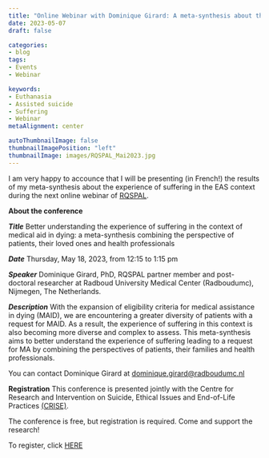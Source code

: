 ```yaml
---
title: "Online Webinar with Dominique Girard: A meta-synthesis about the meaning of suffering in the EAS context"
date: 2023-05-07
draft: false

categories:
- blog
tags: 
- Events
- Webinar

keywords:
- Euthanasia
- Assisted suicide
- Suffering
- Webinar
metaAlignment: center

autoThumbnailImage: false
thumbnailImagePosition: "left"
thumbnailImage: images/RQSPAL_Mai2023.jpg
---
```

I am very happy to accounce that I will be presenting (in French!) the results of my meta-synthesis about the experience of suffering in the EAS context during the next online webinar of [RQSPAL](https://www.recherchesoinspalliatifs.ca/en/home/).
<!--more-->

**About the conference**

***Title***  Better understanding the experience of suffering in the context of medical aid in dying: a meta-synthesis combining the perspective of patients, their loved ones and health professionals

***Date*** Thursday, May 18, 2023, from 12:15 to 1:15 pm

***Speaker*** Dominique Girard, PhD, RQSPAL partner member and post-doctoral researcher at Radboud University Medical Center (Radboudumc), Nijmegen, The Netherlands. 

***Description*** With the expansion of eligibility criteria for medical assistance in dying (MAID), we are encountering a greater diversity of patients with a request for MAID. As a result, the experience of suffering in this context is also becoming more diverse and complex to assess. This meta-synthesis aims to better understand the experience of suffering leading to a request for MA by combining the perspectives of patients, their families and health professionals.
 

You can contact Dominique Girard at 
dominique.girard@radboudumc.nl 

**Registration**
This conference is presented jointly with the Centre for Research and Intervention on Suicide, Ethical Issues and End-of-Life Practices [(CRISE)](https://crise.ca/en/).

The conference is free, but registration is required. Come and support the research!

To register, click [HERE](https://us02web.zoom.us/webinar/register/WN_uT0BnDAzQkyyaXwXkoCHrg#/registration)



